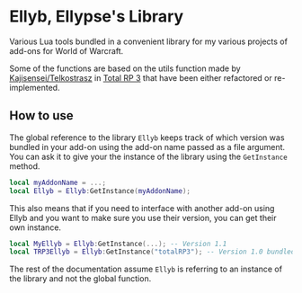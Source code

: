 # Ellyb, Ellypse's Library

Various Lua tools bundled in a convenient library for my various projects of add-ons for World of Warcraft.

Some of the functions are based on the utils function made by [Kajisensei/Telkostrasz](https://github.com/kajisensei) in [Total RP 3](https://github.com/Ellypse/Total-RP-3) that have been either refactored or re-implemented.

## How to use

The global reference to the library `Ellyb` keeps track of which version was bundled in your add-on using the add-on name passed as a file argument. You can ask it to give your the instance of the library using the `GetInstance` method.

```lua
local myAddonName = ...;
local Ellyb = Ellyb:GetInstance(myAddonName);
```

This also means that if you need to interface with another add-on using Ellyb and you want to make sure you use their version, you can get their own instance.

```lua
local MyEllyb = Ellyb:GetInstance(...); -- Version 1.1
local TRP3Ellyb = Ellyb:GetInstance("totalRP3"); -- Version 1.0 bundled with Total RP 3
```

The rest of the documentation assume `Ellyb` is referring to an instance of the library and not the global function.